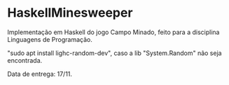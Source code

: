 # HaskellMinesweeper

Implementação em Haskell do jogo Campo Minado, feito para a disciplina Linguagens de Programação.

"sudo apt install lighc-random-dev", caso a lib "System.Random" não seja encontrada.

Data de entrega: 17/11.
